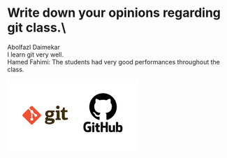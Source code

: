 # Write down your opinions regarding git class.\
Abolfazl Daimekar \
I learn git very well. \
Hamed Fahimi: The students had very good performances throughout the class. 

![image](gitimage.png)
